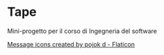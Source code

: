 # Tape
Mini-progetto per il corso di Ingegneria del software

<a href="https://www.flaticon.com/free-icons/message" title="message icons">Message icons created by pojok d - Flaticon</a>

